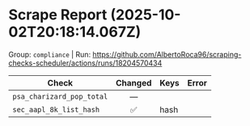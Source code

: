 # Scrape Report (2025-10-02T20:18:14.067Z)

Group: `compliance`  |  Run: https://github.com/AlbertoRoca96/scraping-checks-scheduler/actions/runs/18204570434

| Check | Changed | Keys | Error |
|---|:---:|:--|:--|
| `psa_charizard_pop_total` | — |  |  |
| `sec_aapl_8k_list_hash` | ✅ | hash |  |
